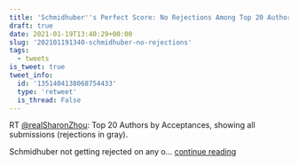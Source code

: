 ```yaml
---
title: 'Schmidhuber''s Perfect Score: No Rejections Among Top 20 Authors'
draft: true
date: 2021-01-19T13:40:29+00:00
slug: '202101191340-schmidhuber-no-rejections'
tags:
  - tweets
is_tweet: true
tweet_info:
  id: '1351404138068754433'
  type: 'retweet'
  is_thread: False
---
```




RT [@realSharonZhou](https://x.com/realSharonZhou): Top 20 Authors by Acceptances, showing all submissions (rejections in gray).

Schmidhuber not getting rejected on any o… [continue reading](https://x.com/sytelus/status/1351404138068754433)
